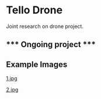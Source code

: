 # Tello Drone
Joint research on drone project.

## *** Ongoing project ***

## Example Images
[1.jpg](https://unsplash.com/photos/v4zceVZ5HK8)

[2.jpg](https://unsplash.com/photos/e_rhazQLaSs)
